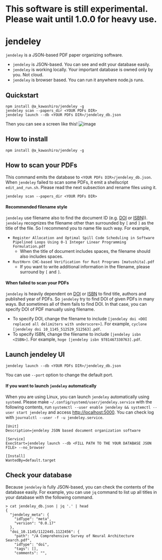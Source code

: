# This software is still experimental. Please wait until 1.0.0 for heavy use.
# jendeley
`jendeley` is a JSON-based PDF paper organizing software.
- `jendeley` is JSON-based. You can see and edit your database easily.
- `jendeley` is working locally. Your important database is owned only by you. Not cloud.
- `jendeley` is browser based. You can run it anywhere node.js runs.

## Quickstart
```
npm install @a_kawashiro/jendeley -g
jendeley scan --papers_dir <YOUR PDFs DIR>
jendeley launch --db <YOUR PDFs DIR>/jendeley_db.json
```
Then you can see a screen like this!
![image](https://user-images.githubusercontent.com/3770618/209427855-374e6523-8910-4c98-a9ec-05bd62ae9b8e.png)

## How to install
```
npm install @a_kawashiro/jendeley -g
```

## How to scan your PDFs
This command emits the database to `<YOUR PDFs DIR>/jendeley_db.json`. When `jendeley` failed to scan some PDFs, it emit a shellscript `edit_and_run.sh`. Please read the next subsection and rename files using it.
```
jendeley scan --papers_dir <YOUR PDFs DIR>
```

#### Recommended filename style
`jendeley` use filename also to find the document ID (e.g. [DOI](https://www.doi.org/) or [ISBN](https://en.wikipedia.org/wiki/ISBN))). `jendeley` recognizes the filename other than surrounded by `[` and `]` as the title of the file. So I recommend you to name file such way. For example,
- `Register Allocation and Optimal Spill Code Scheduling in Software Pipelined Loops Using 0-1 Integer Linear Programming Formulation.pdf`
    - When the title of document includes spaces, the filename should also includes spaces.
- `RustHorn CHC-based Verification for Rust Programs [matushita].pdf`
    - If you want to write additional information in the filename, please surround by `[` and `]`.

#### When failed to scan your PDFs
`jendeley` is heavily dependent on [DOI](https://www.doi.org/) or [ISBN](https://en.wikipedia.org/wiki/ISBN) to find title, authors and published year of PDFs. So `jendeley` try to find DOI of given PDFs in many ways. But sometimes all of them fails to find DOI. In that case, you can specify DOI of PDF manually using filename.

- To specify DOI, change the filename to include `[jendeley doi <DOI replaced all delimiters with underscore>]`. For example, `cyclone [jendeley doi 10_1145_512529_512563].pdf`.
- To specify ISBN, change the filename to include `[jendeley isbn <ISBN>]`. For example, `hoge [jendeley isbn 9781467330763].pdf`. 

## Launch jendeley UI
```
jendeley launch --db <YOUR PDFs DIR>/jendeley_db.json
```
You can use `--port` option to change the default port.

#### If you want to launch `jendeley` automatically
When you are using Linux, you can launch `jendeley` automatically using `systemd`. Please make `~/.config/systemd/user/jendeley.service` with the following contents, run `systemctl --user enable jendeley && systemctl --user start jendeley` and access [http://localhost:5000](http://localhost:5000). You can check log with `journalctl --user -f -u jendeley.service`.
```
[Unit]
Description=jendeley JSON based document organization software

[Service]
ExecStart=jendeley launch --db <FILL PATH TO THE YOUR DATABASE JSON FILE> --no_browser

[Install]
WantedBy=default.target
```

## Check your database
Because `jendeley` is fully JSON-based, you can check the contents of the
database easily. For example, you can use `jq` command to list up all titles in
your database with the following command.
```
> cat jendeley_db.json | jq '.' | head
{
  "jendeley_meta": {
    "idType": "meta",
    "version": "0.0.17"
  },
  "doi_10.1145/1122445.1122456": {
    "path": "/A Comprehensive Survey of Neural Architecture Search.pdf",
    "idType": "doi",
    "tags": [],
    "comments": "",
```
